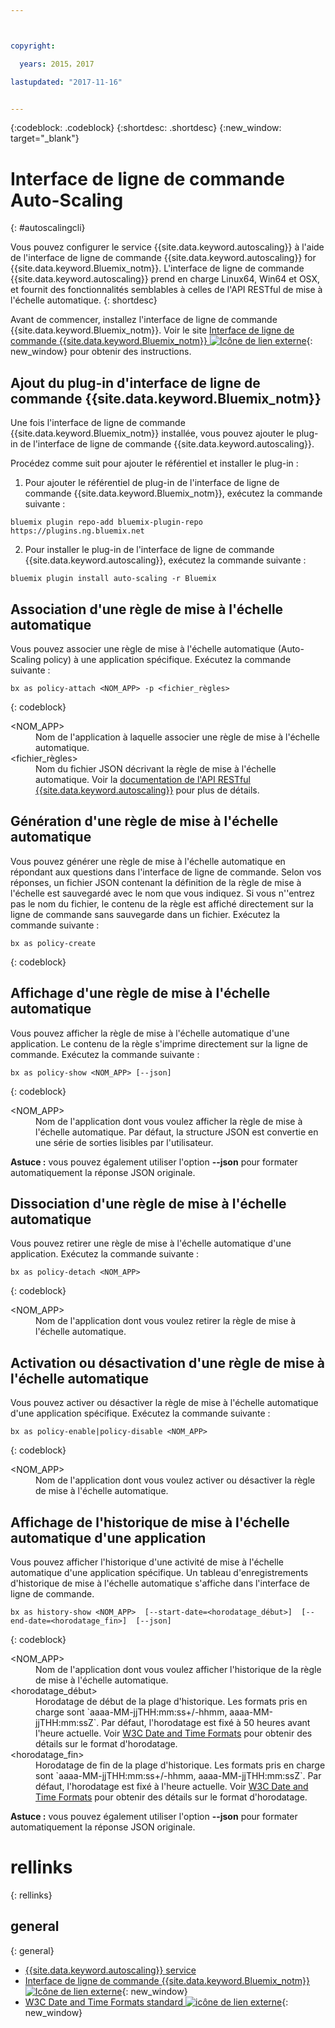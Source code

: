 ```yaml
---



copyright:

  years: 2015，2017

lastupdated: "2017-11-16"


---
```


{:codeblock: .codeblock}
{:shortdesc: .shortdesc}
{:new_window: target="_blank"}

# Interface de ligne de commande Auto-Scaling
{: #autoscalingcli}


Vous pouvez configurer le service {{site.data.keyword.autoscaling}} à l'aide de l'interface de ligne de commande {{site.data.keyword.autoscaling}} for {{site.data.keyword.Bluemix_notm}}. L'interface de ligne de commande {{site.data.keyword.autoscaling}} prend en charge Linux64, Win64 et OSX, et fournit des fonctionnalités semblables à celles de l'API RESTful de mise à l'échelle automatique.
{: shortdesc}

Avant de commencer, installez l'interface de ligne de commande {{site.data.keyword.Bluemix_notm}}. Voir le site [Interface de ligne de commande {{site.data.keyword.Bluemix_notm}} ![Icône de lien externe](../../../icons/launch-glyph.svg)](http://plugins.ng.bluemix.net/ui/home.html){: new_window} pour obtenir des instructions.

## Ajout du plug-in d'interface de ligne de commande {{site.data.keyword.Bluemix_notm}}

Une fois l'interface de ligne de commande {{site.data.keyword.Bluemix_notm}} installée, vous pouvez ajouter le plug-in de l'interface de ligne de commande {{site.data.keyword.autoscaling}}.

Procédez comme suit pour ajouter le référentiel et installer le plug-in :
1. Pour ajouter le référentiel de plug-in de l'interface de ligne de commande {{site.data.keyword.Bluemix_notm}}, exécutez la commande suivante :
```
bluemix plugin repo-add bluemix-plugin-repo https://plugins.ng.bluemix.net
```
2. Pour installer le plug-in de l'interface de ligne de commande {{site.data.keyword.autoscaling}}, exécutez la commande suivante :
```
bluemix plugin install auto-scaling -r Bluemix
```

## Association d'une règle de mise à l'échelle automatique

Vous pouvez associer une règle de mise à l'échelle automatique (Auto-Scaling policy) à une application spécifique. Exécutez la commande suivante :

```
bx as policy-attach <NOM_APP> -p <fichier_règles>
```
{: codeblock}

<dl class="parml">
<dt class="pt dlterm">&lt;NOM_APP&gt;</dt>
<dd class="pd">Nom de l'application à laquelle associer une règle de mise à l'échelle automatique.</dd>
<dt class="pt dlterm">&lt;fichier_règles&gt;</dt>
<dd class="pd">Nom du fichier JSON décrivant la règle de mise à l'échelle automatique. Voir la <a href="https://new-console.{DomainName}/apidocs/48" target="_blank">documentation de l'API RESTful {{site.data.keyword.autoscaling}}</a> pour plus de détails.</dd>
</dl>


## Génération d'une règle de mise à l'échelle automatique

Vous pouvez générer une règle de mise à l'échelle automatique en répondant aux questions dans l'interface de ligne de commande. Selon vos réponses, un fichier JSON contenant la définition de la règle de mise à l'échelle est sauvegardé avec le nom que vous indiquez. Si vous n''entrez pas le nom du fichier, le contenu de la règle est affiché directement sur la ligne de commande sans sauvegarde dans un fichier. Exécutez la commande suivante :

```
bx as policy-create
```
{: codeblock}


## Affichage d'une règle de mise à l'échelle automatique

Vous pouvez afficher la règle de mise à l'échelle automatique d'une application. Le contenu de la règle s'imprime directement sur la ligne de commande. Exécutez la commande suivante :

```
bx as policy-show <NOM_APP> [--json]
```
{: codeblock}

<dl class="parml">
<dt class="pt dlterm">&lt;NOM_APP&gt;</dt>
<dd class="pd">Nom de l'application dont vous voulez afficher la règle de mise à l'échelle automatique. Par défaut, la structure JSON est convertie en une série de sorties lisibles par l'utilisateur.</dd>
</dl>

**Astuce :** vous pouvez également utiliser l'option **--json** pour formater automatiquement la réponse JSON originale.


## Dissociation d'une règle de mise à l'échelle automatique

Vous pouvez retirer une règle de mise à l'échelle automatique d'une application. Exécutez la commande suivante :

```
bx as policy-detach <NOM_APP>
```
{: codeblock}

<dl class="parml">
<dt class="pt dlterm">&lt;NOM_APP&gt;</dt>
<dd class="pd">Nom de l'application dont vous voulez retirer la règle de mise à l'échelle automatique.</dd>
</dl>


## Activation ou désactivation d'une règle de mise à l'échelle automatique

Vous pouvez activer ou désactiver la règle de mise à l'échelle automatique d'une application spécifique. Exécutez la commande suivante :

```
bx as policy-enable|policy-disable <NOM_APP>
```
{: codeblock}

<dl class="parml">
<dt class="pt dlterm">&lt;NOM_APP&gt;</dt>
<dd class="pd">Nom de l'application dont vous voulez activer ou désactiver la règle de mise à l'échelle automatique.</dd>
</dl>


## Affichage de l'historique de mise à l'échelle automatique d'une application

Vous pouvez afficher l'historique d'une activité de mise à l'échelle automatique d'une application spécifique. Un tableau d'enregistrements d'historique de mise à l'échelle automatique s'affiche dans l'interface de ligne de commande.

```
bx as history-show <NOM_APP>  [--start-date=<horodatage_début>]  [--end-date=<horodatage_fin>]  [--json]
```
{: codeblock}

<dl class="parml">
<dt class="pt dlterm">&lt;NOM_APP&gt;</dt>
<dd class="pd">Nom de l'application dont vous voulez afficher l'historique de la règle de mise à l'échelle automatique.
<dt class="pt dlterm">&lt;horodatage_début&gt;</dt>
<dd class="pd">Horodatage de début de la plage d'historique. Les formats pris en charge sont `aaaa-MM-jjTHH:mm:ss+/-hhmm, aaaa-MM-jjTHH:mm:ssZ`. Par défaut, l'horodatage est fixé à 50 heures avant l'heure actuelle. Voir <a href="https://www.w3.org/TR/NOTE-datetime" target="_blank">W3C Date and Time Formats</a> pour obtenir des détails sur le format d'horodatage.
<dt class="pt dlterm">&lt;horodatage_fin&gt;</dt>
<dd class="pd">Horodatage de fin de la plage d'historique. Les formats pris en charge sont `aaaa-MM-jjTHH:mm:ss+/-hhmm, aaaa-MM-jjTHH:mm:ssZ`. Par défaut, l'horodatage est fixé à l'heure actuelle. Voir <a href="https://www.w3.org/TR/NOTE-datetime" target="_blank">W3C Date and Time Formats</a> pour obtenir des détails sur le format d'horodatage.
</dl>



**Astuce :** vous pouvez également utiliser l'option **--json** pour formater automatiquement la réponse JSON originale.

# rellinks
{: rellinks}
## general
{: general}
* [{{site.data.keyword.autoscaling}} service](/docs/services/Auto-Scaling/index.html)
* [Interface de ligne de commande {{site.data.keyword.Bluemix_notm}} ![Icône de lien externe](../../../icons/launch-glyph.svg)](http://plugins.ng.bluemix.net/ui/home.html){: new_window}
* [W3C Date and Time Formats standard ![icône de lien externe](../../../icons/launch-glyph.svg)](https://www.w3.org/TR/NOTE-datetime){: new_window}
